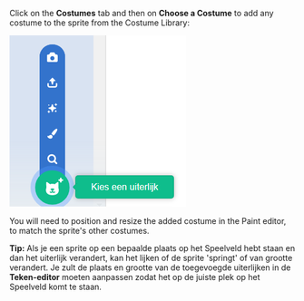 Click on the **Costumes** tab and then on **Choose a Costume** to add any costume to the sprite from the Costume Library:

![The 'Choose a Costume' icon highlighted.](images/choose-a-costume.png)

You will need to position and resize the added costume in the Paint editor, to match the sprite's other costumes.

**Tip:** Als je een sprite op een bepaalde plaats op het Speelveld hebt staan en dan het uiterlijk verandert, kan het lijken of de sprite 'springt' of van grootte verandert. Je zult de plaats en grootte van de toegevoegde uiterlijken in de **Teken-editor** moeten aanpassen zodat het op de juiste plek op het Speelveld komt te staan.

